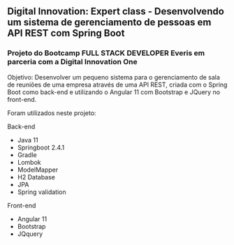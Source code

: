 <h2>Digital Innovation: Expert class - Desenvolvendo um sistema de gerenciamento de pessoas em API REST com Spring Boot</h2>

<h3> Projeto do Bootcamp FULL STACK DEVELOPER Everis em parceria com a Digital Innovation One </h3>
Objetivo: Desenvolver um pequeno sistema para o gerenciamento de sala de reuniões de uma empresa através de uma API REST, criada com o Spring Boot como back-end e utilizando o Angular 11 com Bootstrap e JQuery no front-end.


Foram utilizados neste projeto:

Back-end
* Java 11
* Springboot 2.4.1
* Gradle
* Lombok
* ModelMapper
* H2 Database
* JPA
* Spring validation

Front-end
* Angular 11
* Bootstrap
* JQquery

